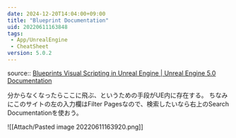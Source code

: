 ```yaml
---
date: 2024-12-20T14:04:00+09:00
title: "Blueprint Documentation"
uid: 20220611163848
tags:
 - App/UnrealEngine
 - CheatSheet
version: 5.0.2
---
```


source:: [Blueprints Visual Scripting in Unreal Engine | Unreal Engine 5.0 Documentation](https://docs.unrealengine.com/5.0/en-US/blueprints-visual-scripting-in-unreal-engine/)

分からなくなったらここに飛ぶ、というための手段がUE内に存在する。
ちなみにこのサイトの左の入力欄はFilter Pagesなので、検索したいなら右上のSearch Documentationを使おう。

![[Attach/Pasted image 20220611163920.png]]